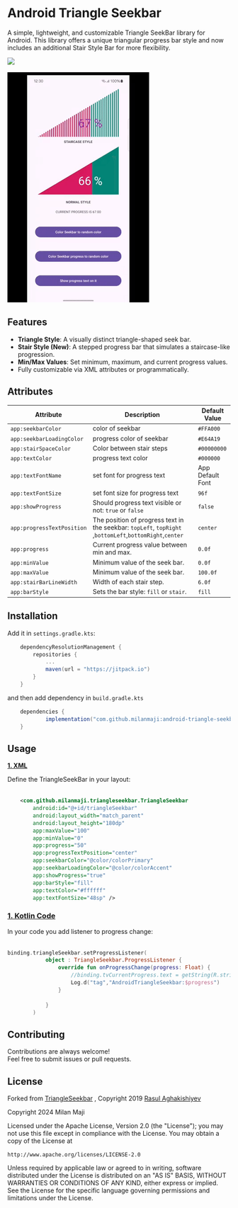 
# Android Triangle Seekbar

A simple, lightweight, and customizable Triangle SeekBar library for Android. This library offers a unique triangular progress bar style and now includes an additional Stair Style Bar for more flexibility.

[![](https://jitpack.io/v/milanmaji/android-triangle-seekbar.svg)](https://jitpack.io/#milanmaji/android-triangle-seekbar)


![Triangle Seekbar Demo](triangleseekbar_demo.gif)


## Features

- **Triangle Style**: A visually distinct triangle-shaped seek bar.
- **Stair Style (New)**: A stepped progress bar that simulates a staircase-like progression.
- **Min/Max Values**: Set minimum, maximum, and current progress values.
- Fully customizable via XML attributes or programmatically.


## Attributes
| Attribute | Description | Default Value
| ------ | ------ | ------ |
| `app:seekbarColor` | color of seekbar | `#FFA000` |
| `app:seekbarLoadingColor` | progress color of seekbar |  `#E64A19` |
| `app:stairSpaceColor` | Color between stair steps |  `#00000000` |
| `app:textColor`| progress text color | `#000000` |
| `app:textFontName` | set font for progress text | App Default Font |
| `app:textFontSize` | set font size for progress text | `96f` |
| `app:showProgress` | Should progress text visible or not: `true` or `false` | `false`
| `app:progressTextPosition` | The position of progress text in the seekbar: `topLeft`, `topRight` ,`bottomLeft`,`bottomRight`,`center` | `center` |
| `app:progress` | Current progress value between min and max. | `0.0f`
| `app:minValue` | Minimum value of the seek bar. | `0.0f`
| `app:maxValue` | Minimum value of the seek bar. | `100.0f`
| `app:stairBarLineWidth` | Width of each stair step. | `6.0f`
| `app:barStyle` | Sets the bar style: `fill` or `stair`. | `fill`


## Installation

Add it in `settings.gradle.kts`:
``` gradle
	dependencyResolutionManagement {
		repositories {
			...
			maven(url = "https://jitpack.io")
		}
	}
```
and then add dependency in `build.gradle.kts`

``` gradle
	dependencies {
	        implementation("com.github.milanmaji:android-triangle-seekbar:latest.version")
	}
```

## Usage

**[1. XML](./app/src/main/res/layout/activity_main.xml)**

Define the TriangleSeekBar in your layout:

``` xml

    <com.github.milanmaji.triangleseekbar.TriangleSeekbar
        android:id="@+id/triangleSeekbar"
        android:layout_width="match_parent"
        android:layout_height="180dp"
        app:maxValue="100"
        app:minValue="0"
        app:progress="50"
        app:progressTextPosition="center"
        app:seekbarColor="@color/colorPrimary"
        app:seekbarLoadingColor="@color/colorAccent"
        app:showProgress="true"
        app:barStyle="fill"
        app:textColor="#ffffff"
        app:textFontSize="48sp" />

```
### [1. Kotlin Code](./app/src/main/java/com/github/milanmaji/sample/MainActivity.kt)

In your code you add listener to progress change:
``` kotlin

binding.triangleSeekbar.setProgressListener(
            object : TriangleSeekbar.ProgressListener {
                override fun onProgressChange(progress: Float) {
                    //binding.tvCurrentProgress.text = getString(R.string.current_progress_is, progress)
                    Log.d("tag","AndroidTriangleSeekbar:$progress")
                }

            }
        )

```


## Contributing

Contributions are always welcome!\
Feel free to submit issues or pull requests.


## License

Forked from [TriangleSeekbar](https://github.com/agarasul/TriangleSeekbar)
, Copyright 2019 [Rasul Aghakishiyev](https://github.com/agarasul)

Copyright 2024 Milan Maji

Licensed under the Apache License, Version 2.0 (the "License");
you may not use this file except in compliance with the License.
You may obtain a copy of the License at

    http://www.apache.org/licenses/LICENSE-2.0

Unless required by applicable law or agreed to in writing, software
distributed under the License is distributed on an "AS IS" BASIS,
WITHOUT WARRANTIES OR CONDITIONS OF ANY KIND, either express or implied.
See the License for the specific language governing permissions and
limitations under the License.


